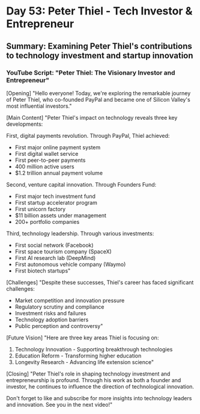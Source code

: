 # Day 53: Peter Thiel - Tech Investor & Entrepreneur
## Summary: Examining Peter Thiel's contributions to technology investment and startup innovation

### YouTube Script: "Peter Thiel: The Visionary Investor and Entrepreneur"

[Opening]
"Hello everyone! Today, we're exploring the remarkable journey of Peter Thiel, who co-founded PayPal and became one of Silicon Valley's most influential investors."

[Main Content]
"Peter Thiel's impact on technology reveals three key developments:

First, digital payments revolution. Through PayPal, Thiel achieved:
- First major online payment system
- First digital wallet service
- First peer-to-peer payments
- 400 million active users
- $1.2 trillion annual payment volume

Second, venture capital innovation. Through Founders Fund:
- First major tech investment fund
- First startup accelerator program
- First unicorn factory
- $11 billion assets under management
- 200+ portfolio companies

Third, technology leadership. Through various investments:
- First social network (Facebook)
- First space tourism company (SpaceX)
- First AI research lab (DeepMind)
- First autonomous vehicle company (Waymo)
- First biotech startups"

[Challenges]
"Despite these successes, Thiel's career has faced significant challenges:
- Market competition and innovation pressure
- Regulatory scrutiny and compliance
- Investment risks and failures
- Technology adoption barriers
- Public perception and controversy"

[Future Vision]
"Here are three key areas Thiel is focusing on:

1. Technology Innovation - Supporting breakthrough technologies
2. Education Reform - Transforming higher education
3. Longevity Research - Advancing life extension science"

[Closing]
"Peter Thiel's role in shaping technology investment and entrepreneurship is profound. Through his work as both a founder and investor, he continues to influence the direction of technological innovation.

Don't forget to like and subscribe for more insights into technology leaders and innovation. See you in the next video!" 